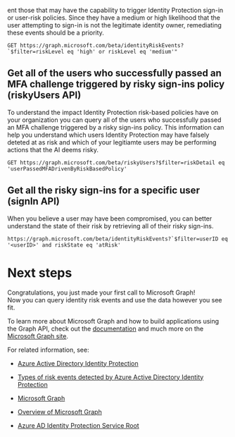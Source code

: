 ent those that may have the capability to trigger Identity Protection sign-in or user-risk policies. Since they have a medium or high likelihood that the user attempting to sign-in is not the legitimate identity owner, remediating these events should be a priority. 

```
GET https://graph.microsoft.com/beta/identityRiskEvents?`$filter=riskLevel eq 'high' or riskLevel eq 'medium'" 
```

## Get all of the users who successfully passed an MFA challenge triggered by risky sign-ins policy (riskyUsers API)
To understand the impact Identity Protection risk-based policies have on your organization you can query all of the users who successfully passed an MFA challenge triggered by a risky sign-ins policy. This information can help you understand which users Identity Protection may have falsely deteted at as risk and which of your legitiamte users may be performing actions that the AI deems risky.
```
GET https://graph.microsoft.com/beta/riskyUsers?$filter=riskDetail eq 'userPassedMFADrivenByRiskBasedPolicy'
```

## Get all the risky sign-ins for a specific user (signIn API)
When you believe a user may have been compromised, you can better understand the state of their risk by retrieving all of their risky sign-ins. 
```
https://graph.microsoft.com/beta/identityRiskEvents?`$filter=userID eq '<userID>' and riskState eq 'atRisk'
```



# Next steps

Congratulations, you just made your first call to Microsoft Graph!  
Now you can query identity risk events and use the data however you see fit.


To learn more about Microsoft Graph and how to build applications using the Graph API, check out the [documentation](https://graph.microsoft.io/docs) and much more on the [Microsoft Graph site](https://graph.microsoft.io/). 


For related information, see:

-  [Azure Active Directory Identity Protection](../active-directory-identityprotection.md)

-  [Types of risk events detected by Azure Active Directory Identity Protection](../reports-monitoring/concept-risk-events.md)

- [Microsoft Graph](https://developer.microsoft.com/graph/)

- [Overview of Microsoft Graph](https://developer.microsoft.com/graph/docs)

- [Azure AD Identity Protection Service Root](https://developer.microsoft.com/graph/docs/api-reference/beta/resources/identityprotection_root)

